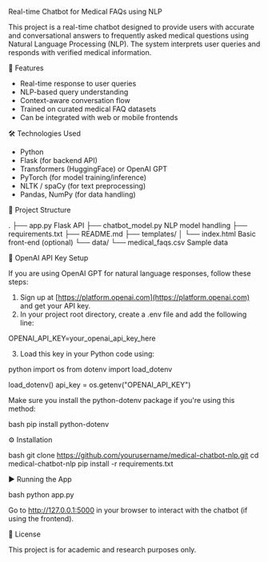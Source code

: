  Real-time Chatbot for Medical FAQs using NLP

This project is a real-time chatbot designed to provide users with accurate and conversational answers to frequently asked medical questions using Natural Language Processing (NLP). The system interprets user queries and responds with verified medical information.

 🚀 Features

- Real-time response to user queries
- NLP-based query understanding
- Context-aware conversation flow
- Trained on curated medical FAQ datasets
- Can be integrated with web or mobile frontends

 🛠️ Technologies Used

- Python
- Flask (for backend API)
- Transformers (HuggingFace) or OpenAI GPT
- PyTorch (for model training/inference)
- NLTK / spaCy (for text preprocessing)
- Pandas, NumPy (for data handling)

 📁 Project Structure


.
├── app.py                   Flask API
├── chatbot_model.py         NLP model handling
├── requirements.txt
├── README.md
├── templates/
│   └── index.html           Basic front-end (optional)
└── data/
    └── medical_faqs.csv     Sample data


 🔑 OpenAI API Key Setup

If you are using OpenAI GPT for natural language responses, follow these steps:

1. Sign up at [https://platform.openai.com](https://platform.openai.com) and get your API key.
2. In your project root directory, create a .env file and add the following line:


OPENAI_API_KEY=your_openai_api_key_here


3. Load this key in your Python code using:

python
import os
from dotenv import load_dotenv

load_dotenv()
api_key = os.getenv("OPENAI_API_KEY")


Make sure you install the python-dotenv package if you're using this method:

bash
pip install python-dotenv


 ⚙️ Installation

bash
git clone https://github.com/yourusername/medical-chatbot-nlp.git
cd medical-chatbot-nlp
pip install -r requirements.txt


 ▶️ Running the App

bash
python app.py


Go to http://127.0.0.1:5000 in your browser to interact with the chatbot (if using the frontend).

 📄 License

This project is for academic and research purposes only.
